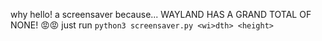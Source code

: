 why hello!
a screensaver
because...
WAYLAND HAS A GRAND TOTAL OF NONE!
😡😡
just run
```python3 screensaver.py <wi>dth> <height>```

